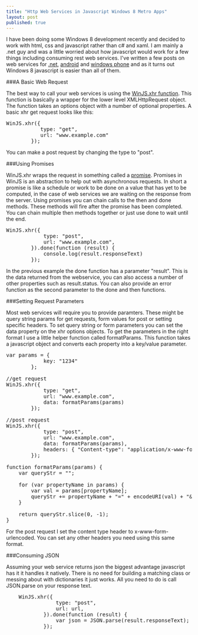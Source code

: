 ```yaml
---
title: "Http Web Services in Javascript Windows 8 Metro Apps" 
layout: post
published: true
---
```

I have been doing some Windows 8 development recently and decided to work with html, css and javascript rather than c# and xaml. I am mainly a .net guy and was a little worried about how javascript would work for a few things including consuming rest web services. I've written a few posts on web services for [.net](http://lukencode.com/2010/04/14/google-weather-api-with-restsharp/), [android](http://lukencode.com/2010/04/27/calling-web-services-in-android-using-httpclient/) and [windows phone](http://lukencode.com/2010/08/04/rest-web-services-in-windows-phone-7/) and as it turns out Windows 8 javascript is easier than all of them.

###A Basic Web Request

The best way to call your web services is using the [WinJS.xhr function](http://msdn.microsoft.com/en-us/library/windows/apps/br229787.aspx). This function is basically a wrapper for the lower level XMLHttpRequest object. The function takes an options object with a number of optional properties. A basic xhr get request looks like this:

<pre class="prettyprint">
WinJS.xhr({
           type: "get",
           url: "www.example.com"
        });
</pre>
            
You can make a post request by changing the type to "post".
          
###Using Promises
            
WinJS.xhr wraps the request in something called a [promise](http://msdn.microsoft.com/en-us/library/windows/apps/br211867.aspx). Promises in WinJS is an abstraction to help out with asynchronous requests. In short a promise is like a schedule or work to be done on a value that has yet to be computed, in the case of web services we are waiting on the response from the server. Using promises you can chain calls to the then and done methods. These methods will fire after the promise has been completed. You can chain multiple then methods together or just use done to wait until the end. 

<pre class="prettyprint">
WinJS.xhr({
            type: "post",
            url: "www.example.com",
        }).done(function (result) {
        	console.log(result.responseText)
        });
</pre>
            
In the previous example the done function has a parameter "result". This is the data returned from the webservice, you can also access a number of other properties such as result.status. You can also provide an error function as the second parameter to the done and then functions.

###Setting Request Parameters

Most web services will require you to provide paramters. These might be query string params for get requests, form values for post or setting specific headers. To set query string or form parameters you can set the data property on the xhr options objects. To get the parameters in the right format I use a little helper function called formatParams. This function takes a javascript object and converts each property into a key/value parameter.

<pre class="prettyprint">
var params = {
            key: &quot;1234&quot;
        };

//get request
WinJS.xhr({
            type: &quot;get&quot;,
            url: &quot;www.example.com&quot;,
            data: formatParams(params)
        });
            
//post request
WinJS.xhr({
            type: &quot;post&quot;,
            url: &quot;www.example.com&quot;,
            data: formatParams(params),
            headers: { &quot;Content-type&quot;: &quot;application/x-www-form-urlencoded&quot; }
        });
            
function formatParams(params) {
    var queryStr = &quot;&quot;;

    for (var propertyName in params) {
        var val = params[propertyName];
        queryStr += propertyName + &quot;=&quot; + encodeURI(val) + &quot;&amp;&quot;;
    }

    return queryStr.slice(0, -1);
}
</pre>

For the post request I set the content type header to x-www-form-urlencoded. You can set any other headers you need using this same format.

###Consuming JSON

Assuming your web service returns json the biggest advantage javascript has it it handles it natively. There is no need for building a matching class or messing about with dictionaries it just works. All you need to do is call JSON.parse on your response text.

<pre class="prettyprint">
    WinJS.xhr({
                type: "post",
                url: url,
            }).done(function (result) {
            	var json = JSON.parse(result.responseText);
            });
</pre>
